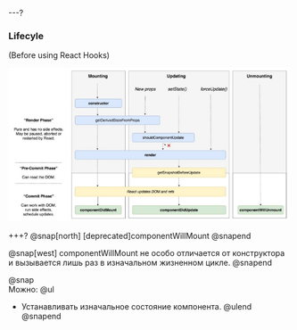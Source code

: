 ---?
### Lifecyle
(Before using React Hooks)

![TIP](template/img/lifecycle.jpg)

+++?
@snap[north]
[deprecated]componentWillMount
@snapend

@snap[west]
componentWillMount не особо отличается от конструктора и вызывается лишь раз в изначальном жизненном цикле.
@snapend

@snap
<br>
Можно: 
@ul[](false)
- Устанавливать изначальное состояние компонента.
@ulend
@snapend
